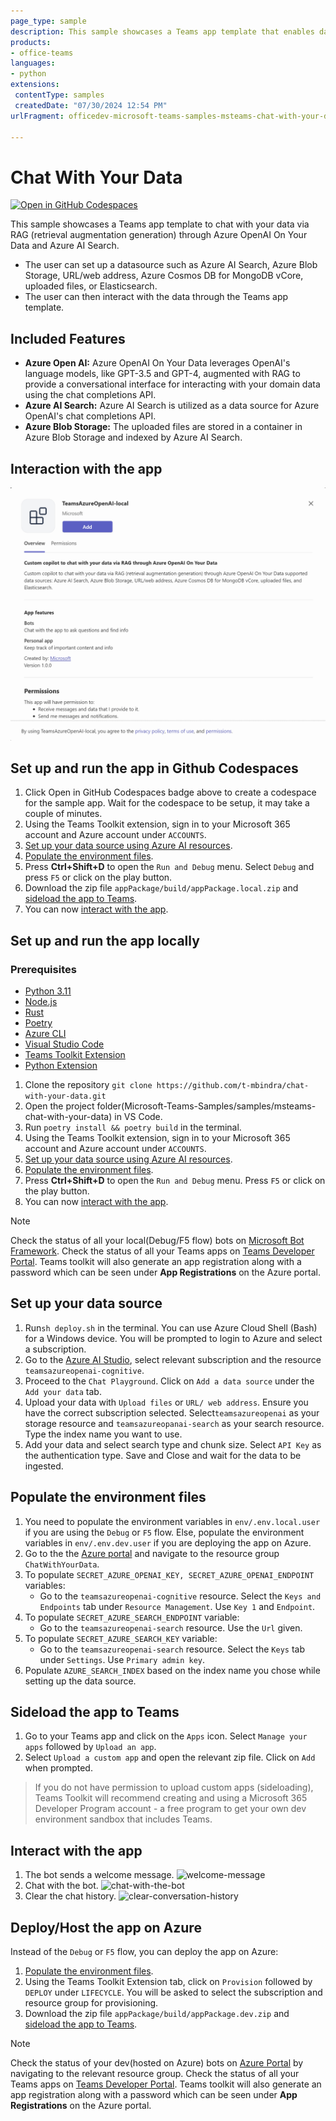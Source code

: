 ```yaml
---
page_type: sample
description: This sample showcases a Teams app template that enables data interaction using retrieval-augmented generation (RAG) with Azure OpenAI and Azure AI Search.
products:
- office-teams
languages:
- python
extensions:
 contentType: samples
 createdDate: "07/30/2024 12:54 PM"
urlFragment: officedev-microsoft-teams-samples-msteams-chat-with-your-data

---
```


# Chat With Your Data
[![Open in GitHub Codespaces](https://github.com/codespaces/badge.svg)](https://github.com/codespaces/new?hide_repo_select=true&ref=mbindra-ChatWithYourData&repo=322043759&devcontainer_path=.devcontainer%2Fmsteams-chat-with-your-data%2Fdevcontainer.json&resume=1)

This sample showcases a Teams app template to chat with your data via RAG (retrieval augmentation generation) through Azure OpenAI On Your Data and Azure AI Search.
- The user can set up a datasource such as Azure AI Search, Azure Blob Storage, URL/web address, Azure Cosmos DB for MongoDB vCore, uploaded files, or Elasticsearch.
- The user can then interact with the data through the Teams app template.

## Included Features
* **Azure Open AI:** Azure OpenAI On Your Data leverages OpenAI's language models, like GPT-3.5 and GPT-4, augmented with RAG to provide a conversational interface for interacting with your domain data using the chat completions API.
* **Azure AI Search:** Azure AI  Search is utilized as a data source for Azure OpenAI's chat completions API.
* **Azure Blob Storage:** The uploaded files are stored in a container in Azure Blob Storage and indexed by Azure AI Search.

## Interaction with the app
 ![bot-in-action](images/app.gif)
  
## Set up and run the app in Github Codespaces
1. Click Open in GitHub Codespaces badge above to create a codespace for the sample app. Wait for the codespace to be setup, it may take a couple of minutes.
2. Using the Teams Toolkit extension, sign in to your Microsoft 365 account and Azure account under ```ACCOUNTS```.
3. [Set up your data source using Azure AI resources](#set-up-your-data-source).
4. [Populate the environment files](#populate-the-environment-files).
5. Press **Ctrl+Shift+D** to open the ```Run and Debug``` menu. Select ```Debug``` and press ```F5``` or click on the play button.
6. Download the zip file ```appPackage/build/appPackage.local.zip``` and [sideload the app to Teams](#sideload-the-app-to-teams).
7. You can now [interact with the app](#interact-with-the-app).

## Set up and run the app locally
### Prerequisites
- [Python 3.11](https://www.python.org/downloads/)
- [Node.js](https://nodejs.org/)
- [Rust](https://www.rust-lang.org/tools/install)
- [Poetry](https://python-poetry.org/docs/#installation)
- [Azure CLI](https://learn.microsoft.com/en-us/cli/azure/install-azure-cli)
- [Visual Studio Code](https://code.visualstudio.com/download)
- [Teams Toolkit Extension ](https://marketplace.visualstudio.com/items?itemName=TeamsDevApp.ms-teams-vscode-extension)
- [Python Extension](https://marketplace.visualstudio.com/items?itemName=ms-python.python)
  
1. Clone the repository
   ```git clone https://github.com/t-mbindra/chat-with-your-data.git```
2. Open the project folder(Microsoft-Teams-Samples/samples/msteams-chat-with-your-data) in VS Code.
3.  Run
   ```poetry install && poetry build``` in the terminal.
4. Using the Teams Toolkit extension, sign in to your Microsoft 365 account and Azure account under ```ACCOUNTS```.
5. [Set up your data source using Azure AI resources](#set-up-your-data-source).
6. [Populate the environment files](#populate-the-environment-files).
7. Press **Ctrl+Shift+D** to open the ```Run and Debug``` menu. Press ```F5``` or click on the play button.
8. You can now [interact with the app](#interact-with-the-app).

>[!Note]
> Check the status of all your local(Debug/F5 flow) bots on [Microsoft Bot Framework](https://dev.botframework.com/bots).
> Check the status of all your Teams apps on [Teams Developer Portal](https://dev.teams.microsoft.com/apps).
> Teams toolkit will also generate an app registration along with a password which can be seen under **App Registrations** on the Azure portal.

## Set up your data source
1. Run```sh deploy.sh``` in the terminal. You can use Azure Cloud Shell (Bash) for a Windows device. You will be prompted to login to Azure and select a subscription.
2. Go to the [Azure AI Studio](https://oai.azure.com/portal), select relevant subscription and the resource ```teamsazureopenai-cognitive```.
3.  Proceed to the ```Chat Playground```.  Click on ```Add a data source``` under the ```Add your data``` tab.
4. Upload your data with ```Upload files``` or ```URL/ web address```. Ensure you have the correct subscription selected. Select```teamsazureopenai``` as your storage resource and ```teamsazureopanai-search``` as your search resource. Type the index name you want to use.
5. Add your data and select search type and chunk size. Select ```API Key``` as the authentication type. Save and Close and wait for the data to be ingested.

## Populate the environment files
1. You need to populate the environment variables in ```env/.env.local.user``` if you are using the ```Debug``` or ```F5``` flow. Else, populate the environment variables in ```env/.env.dev.user``` if you are deploying the app on Azure.
2. Go to the the [Azure portal](https://ms.portal.azure.com/) and navigate to the resource group ```ChatWithYourData```. 
3. To populate ```SECRET_AZURE_OPENAI_KEY, SECRET_AZURE_OPENAI_ENDPOINT``` variables:
   - Go to the ```teamsazureopenai-cognitive``` resource. Select the ```Keys and Endpoints``` tab under ```Resource Management```. Use ```Key 1``` and ```Endpoint```. 
4. To populate   ```SECRET_AZURE_SEARCH_ENDPOINT``` variable:
   - Go to the ```teamsazureopenai-search``` resource. Use the ```Url``` given.
5. To populate   ```SECRET_AZURE_SEARCH_KEY``` variable:
   - Go to the ```teamsazureopenai-search``` resource. Select the ```Keys``` tab under ```Settings```.  Use ```Primary admin key```.
6. Populate ```AZURE_SEARCH_INDEX``` based on the index name you chose while setting up the data source.

## Sideload the app to Teams
1. Go to your Teams app and click on the ```Apps``` icon. Select ```Manage your apps``` followed by ```Upload an app```.
2. Select ```Upload a custom app``` and open the relevant zip file. Click on ```Add``` when prompted.

> If you do not have permission to upload custom apps (sideloading), Teams Toolkit will recommend creating and using a Microsoft 365 Developer Program account - a free program to get your own dev environment sandbox that includes Teams.

## Interact with the app
1. The bot sends a welcome message.
 ![welcome-message](images/welcome.png)
2. Chat with the bot.
 ![chat-with-the-bot](images/chat.png)
3. Clear the chat history.
 ![clear-conversation-history](images/clear.png)

## Deploy/Host the app on Azure
Instead of the ```Debug``` or ```F5``` flow, you can deploy the app on Azure:
1. [Populate the environment files](#populate-the-environment-files).
2. Using the Teams Toolkit Extension tab, click on ```Provision``` followed by ```DEPLOY``` under ```LIFECYCLE```. You will be asked to select the subscription and resource group for provisioning.
3. Download the zip file ```appPackage/build/appPackage.dev.zip``` and [sideload the app to Teams](#sideload-the-app-to-teams).

>[!Note]
> Check the status of your dev(hosted on Azure) bots on [Azure Portal](https://portal.azure.com/#home) by navigating to the relevant resource group.
> Check the status of all your Teams apps on [Teams Developer Portal](https://dev.teams.microsoft.com/apps).
> Teams toolkit will also generate an app registration along with a password which can be seen under **App Registrations** on the Azure portal.
